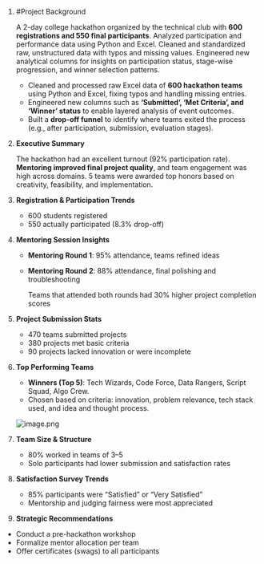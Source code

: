1. #Project Background
    
    A 2-day college hackathon organized by the technical club with **600 registrations and 550 final participants**. Analyzed participation and performance data using Python and Excel. Cleaned and standardized raw, unstructured data with typos and missing values. Engineered new analytical columns for insights on participation status, stage-wise progression, and winner selection patterns. 
    
    - Cleaned and processed raw Excel data of **600 hackathon teams** using Python and Excel, fixing typos and handling missing entries.
    - Engineered new columns such as **‘Submitted’, ‘Met Criteria’, and ‘Winner’ status** to enable layered analysis of event outcomes.
    - Built a **drop-off funnel** to identify where teams exited the process (e.g., after participation, submission, evaluation stages).
2. **Executive Summary**
    
    The hackathon had an excellent turnout (92% participation rate). **Mentoring improved final project quality**, and team engagement was high across domains. 5 teams were awarded top honors based on creativity, feasibility, and implementation.
    
3. **Registration & Participation Trends**
    - 600 students registered
    - 550 actually participated (8.3% drop-off)
4. **Mentoring Session Insights**
    - **Mentoring Round 1**: 95% attendance, teams refined ideas
    - **Mentoring Round 2**: 88% attendance, final polishing and troubleshooting
        
        Teams that attended both rounds had 30% higher project completion scores
        
5. **Project Submission Stats**
    - 470 teams submitted projects
    - 380 projects met basic criteria
    - 90 projects lacked innovation or were incomplete
6. **Top Performing Teams**
    - **Winners (Top 5)**: Tech Wizards, Code Force, Data Rangers, Script Squad, Algo Crew.
    - Chosen based on criteria: innovation, problem relevance, tech stack used, and idea and thought process.
    
    ![image.png](attachment:6cf0e28d-2b94-4613-a0dd-b662d68fddd2:image.png)
    
7. **Team Size & Structure**
    - 80% worked in teams of 3–5
    - Solo participants had lower submission and satisfaction rates
8. **Satisfaction Survey Trends**
    - 85% participants were “Satisfied” or “Very Satisfied”
    - Mentorship and judging fairness were most appreciated
9. **Strategic Recommendations**
- Conduct a pre-hackathon workshop
- Formalize mentor allocation per team
- Offer certificates (swags) to all participants
